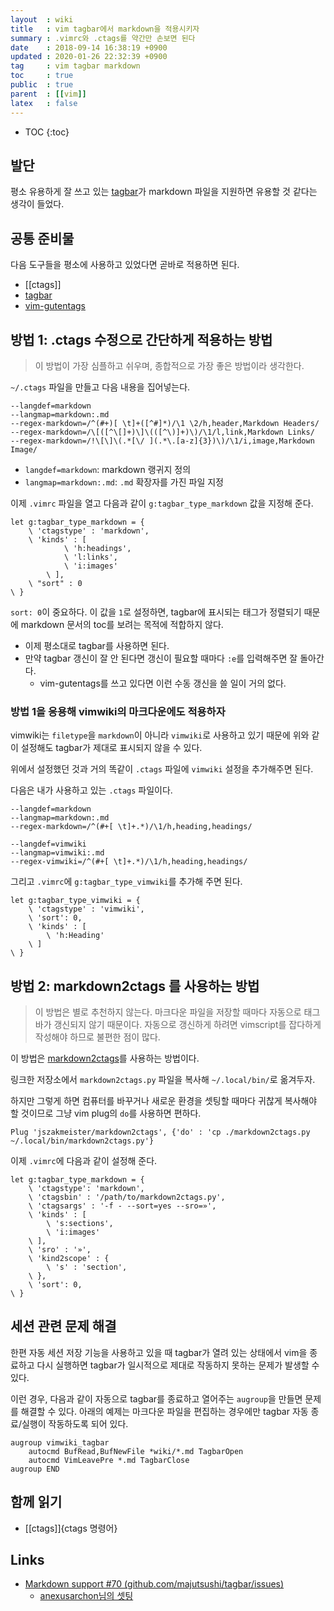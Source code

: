 ```yaml
---
layout  : wiki
title   : vim tagbar에서 markdown을 적용시키자
summary : .vimrc와 .ctags를 약간만 손보면 된다
date    : 2018-09-14 16:38:19 +0900
updated : 2020-01-26 22:32:39 +0900
tag     : vim tagbar markdown
toc     : true
public  : true
parent  : [[vim]]
latex   : false
---
```

* TOC
{:toc}

## 발단

평소 유용하게 잘 쓰고 있는 [tagbar](https://github.com/majutsushi/tagbar )가 markdown 파일을 지원하면 유용할 것 같다는 생각이 들었다.

## 공통 준비물

다음 도구들을 평소에 사용하고 있었다면 곧바로 적용하면 된다.

* [[ctags]]
* [tagbar](https://majutsushi.github.io/tagbar/ )
* [vim-gutentags](https://github.com/ludovicchabant/vim-gutentags )


## 방법 1: .ctags 수정으로 간단하게 적용하는 방법

> 이 방법이 가장 심플하고 쉬우며, 종합적으로 가장 좋은 방법이라 생각한다.

`~/.ctags` 파일을 만들고 다음 내용을 집어넣는다.

```text
--langdef=markdown
--langmap=markdown:.md
--regex-markdown=/^(#+)[ \t]+([^#]*)/\1 \2/h,header,Markdown Headers/
--regex-markdown=/\[([^\[]+)\]\(([^\)]+)\)/\1/l,link,Markdown Links/
--regex-markdown=/!\[\]\(.*[\/ ](.*\.[a-z]{3})\)/\1/i,image,Markdown Image/
```

* `langdef=markdown`: markdown 랭귀지 정의
* `langmap=markdown:.md`: `.md` 확장자를 가진 파일 지정

이제 `.vimrc` 파일을 열고 다음과 같이 `g:tagbar_type_markdown` 값을 지정해 준다.

```viml
let g:tagbar_type_markdown = {
    \ 'ctagstype' : 'markdown',
    \ 'kinds' : [
            \ 'h:headings',
            \ 'l:links',
            \ 'i:images'
        \ ],
    \ "sort" : 0
\ }
```

`sort: 0`이 중요하다. 이 값을 `1`로 설정하면, tagbar에 표시되는 태그가 정렬되기 때문에 markdown 문서의 toc를 보려는 목적에 적합하지 않다.

* 이제 평소대로 tagbar를 사용하면 된다.
* 만약 tagbar 갱신이 잘 안 된다면 갱신이 필요할 때마다 `:e`를 입력해주면 잘 돌아간다.
    * vim-gutentags를 쓰고 있다면 이런 수동 갱신을 쓸 일이 거의 없다.

### 방법 1을 응용해 vimwiki의 마크다운에도 적용하자

vimwiki는 `filetype`을 `markdown`이 아니라 `vimwiki`로 사용하고 있기 때문에 위와 같이 설정해도 tagbar가 제대로 표시되지 않을 수 있다.

위에서 설정했던 것과 거의 똑같이 `.ctags` 파일에 `vimwiki` 설정을 추가해주면 된다.

다음은 내가 사용하고 있는 `.ctags` 파일이다.

```text
--langdef=markdown
--langmap=markdown:.md
--regex-markdown=/^(#+[ \t]+.*)/\1/h,heading,headings/

--langdef=vimwiki
--langmap=vimwiki:.md
--regex-vimwiki=/^(#+[ \t]+.*)/\1/h,heading,headings/
```

그리고 `.vimrc`에 `g:tagbar_type_vimwiki`를 추가해 주면 된다.

```viml
let g:tagbar_type_vimwiki = {
    \ 'ctagstype' : 'vimwiki',
    \ 'sort': 0,
    \ 'kinds' : [
        \ 'h:Heading'
    \ ]
\ }
```

## 방법 2: markdown2ctags 를 사용하는 방법

> 이 방법은 별로 추천하지 않는다. 마크다운 파일을 저장할 때마다 자동으로 태그바가 갱신되지 않기 때문이다. 자동으로 갱신하게 하려면 vimscript를 잡다하게 작성해야 하므로 불편한 점이 많다.

이 방법은 [markdown2ctags](https://github.com/jszakmeister/markdown2ctags )를 사용하는 방법이다.

링크한 저장소에서 `markdown2ctags.py` 파일을 복사해 `~/.local/bin/`로 옮겨두자.

하지만 그렇게 하면 컴퓨터를 바꾸거나 새로운 환경을 셋팅할 때마다 귀찮게 복사해야 할 것이므로 그냥 vim plug의 `do`를 사용하면 편하다.

```viml
Plug 'jszakmeister/markdown2ctags', {'do' : 'cp ./markdown2ctags.py ~/.local/bin/markdown2ctags.py'}
```

이제 `.vimrc`에 다음과 같이 설정해 준다.

```viml
let g:tagbar_type_markdown = {
    \ 'ctagstype': 'markdown',
    \ 'ctagsbin' : '/path/to/markdown2ctags.py',
    \ 'ctagsargs' : '-f - --sort=yes --sro=»',
    \ 'kinds' : [
        \ 's:sections',
        \ 'i:images'
    \ ],
    \ 'sro' : '»',
    \ 'kind2scope' : {
        \ 's' : 'section',
    \ },
    \ 'sort': 0,
\ }
```

## 세션 관련 문제 해결

한편 자동 세션 저장 기능을 사용하고 있을 때 tagbar가 열려 있는 상태에서 vim을 종료하고 다시 실행하면 tagbar가 일시적으로 제대로 작동하지 못하는 문제가 발생할 수 있다.

이런 경우, 다음과 같이 자동으로 tagbar를 종료하고 열어주는 `augroup`을 만들면 문제를 해결할 수 있다. 아래의 예제는 마크다운 파일을 편집하는 경우에만 tagbar 자동 종료/실행이 작동하도록 되어 있다.

```viml
augroup vimwiki_tagbar
    autocmd BufRead,BufNewFile *wiki/*.md TagbarOpen
    autocmd VimLeavePre *.md TagbarClose
augroup END
```

## 함께 읽기

* [[ctags]]{ctags 명령어}

## Links

* [Markdown support #70 (github.com/majutsushi/tagbar/issues)](https://github.com/majutsushi/tagbar/issues/70 )
    * [anexusarchon님의 셋팅](https://github.com/majutsushi/tagbar/issues/70#issuecomment-30392593 )

